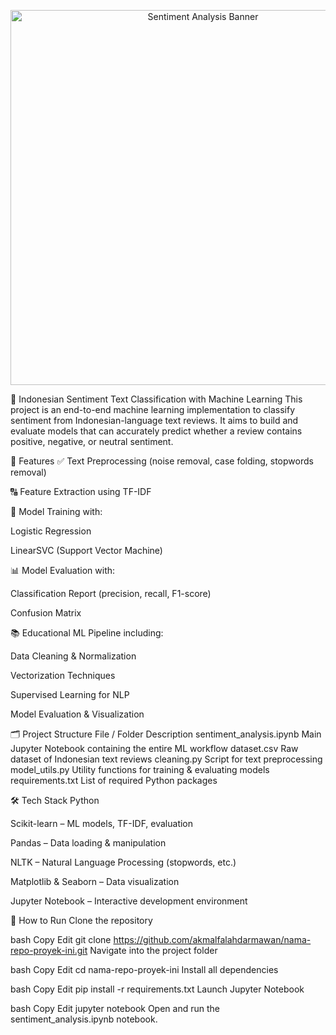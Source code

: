 <p align="center"> <img src="banner_sentiment.png" alt="Sentiment Analysis Banner" width="600"/> </p>
💬 Indonesian Sentiment Text Classification with Machine Learning
This project is an end-to-end machine learning implementation to classify sentiment from Indonesian-language text reviews. It aims to build and evaluate models that can accurately predict whether a review contains positive, negative, or neutral sentiment.

🧰 Features
✅ Text Preprocessing (noise removal, case folding, stopwords removal)

🔠 Feature Extraction using TF-IDF

🧠 Model Training with:

Logistic Regression

LinearSVC (Support Vector Machine)

📊 Model Evaluation with:

Classification Report (precision, recall, F1-score)

Confusion Matrix

📚 Educational ML Pipeline including:

Data Cleaning & Normalization

Vectorization Techniques

Supervised Learning for NLP

Model Evaluation & Visualization

🗂️ Project Structure
File / Folder	Description
sentiment_analysis.ipynb	Main Jupyter Notebook containing the entire ML workflow
dataset.csv	Raw dataset of Indonesian text reviews
cleaning.py	Script for text preprocessing
model_utils.py	Utility functions for training & evaluating models
requirements.txt	List of required Python packages

🛠️ Tech Stack
Python

Scikit-learn – ML models, TF-IDF, evaluation

Pandas – Data loading & manipulation

NLTK – Natural Language Processing (stopwords, etc.)

Matplotlib & Seaborn – Data visualization

Jupyter Notebook – Interactive development environment

🚀 How to Run
Clone the repository

bash
Copy
Edit
git clone https://github.com/akmalfalahdarmawan/nama-repo-proyek-ini.git
Navigate into the project folder

bash
Copy
Edit
cd nama-repo-proyek-ini
Install all dependencies

bash
Copy
Edit
pip install -r requirements.txt
Launch Jupyter Notebook

bash
Copy
Edit
jupyter notebook
Open and run the sentiment_analysis.ipynb notebook.

